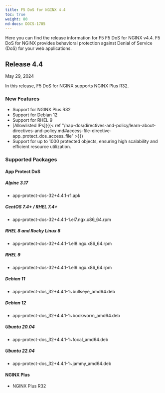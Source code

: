 ```yaml
---
title: F5 DoS for NGINX 4.4
toc: true
weight: 80
nd-docs: DOCS-1785
---
```


Here you can find the release information for F5 F5 DoS for NGINX v4.4. F5 DoS for NGINX provides behavioral protection against Denial of Service (DoS) for your web applications.

## Release 4.4

May 29, 2024

In this release, F5 DoS for NGINX supports NGINX Plus R32.

### New Features

- Support for NGINX Plus R32
- Support for Debian 12
- Support for RHEL 9
- [Allowlisted IPs]({{< ref "/nap-dos/directives-and-policy/learn-about-directives-and-policy.md#access-file-directive-app_protect_dos_access_file" >}})
- Support for up to 1000 protected objects, ensuring high scalability and efficient resource utilization.

### Supported Packages

#### App Protect DoS

##### Alpine 3.17

- app-protect-dos-32+4.4.1-r1.apk

##### CentOS 7.4+ / RHEL 7.4+

- app-protect-dos-32+4.4.1-1.el7.ngx.x86_64.rpm

##### RHEL 8 and Rocky Linux 8

- app-protect-dos-32+4.4.1-1.el8.ngx.x86_64.rpm

##### RHEL 9

- app-protect-dos-32+4.4.1-1.el9.ngx.x86_64.rpm

##### Debian 11

- app-protect-dos_32+4.4.1-1~bullseye_amd64.deb

##### Debian 12

- app-protect-dos_32+4.4.1-1~bookworm_amd64.deb

##### Ubuntu 20.04

- app-protect-dos_32+4.4.1-1~focal_amd64.deb

##### Ubuntu 22.04

- app-protect-dos_32+4.4.1-1~jammy_amd64.deb


#### NGINX Plus

- NGINX Plus R32
